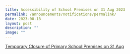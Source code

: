 ```yaml
---
title: Accessibility of School Premises on 31 Aug 2023
permalink: /announcements/notifications/permalink/
date: 2023-08-18
layout: post
description: ""
image: ""
---
```

[Temporary Closure of Primary School Premises on 31 Aug](/files/accessibility%20of%20school%20premises%20on%2031%20aug%202023.pdf)